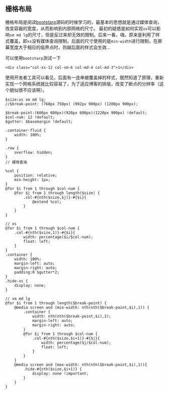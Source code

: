 ## 栅格布局
栅格布局是阅读[bootstarp](http://www.bootcss.com/)源码的时候学习的，最基本的思想就是通过媒体查询，改变容器的宽度，从而影响到内部网格的尺寸。
最初的疑惑是如何实现`xs`可以影响`sm md lg`的尺寸，但是反过来却无效的限制。后来一看，嗨，原来是利用了样式覆盖，即`xs`没有媒体查询限制，后面的尺寸使用的是`min-width`进行限制，在屏幕宽度大于相应的临界点时，则越后面的样式会生效...

可以使用`bootstarp`测试一下
```
<div class="col-xs-12 col-sm-6 col-md-4 col-md-3">1</div>
```
使用开发者工具可以看见，后面有一连串被覆盖掉的样式，既然知道了原理，重新实现一个网格系统就比较容易了，为了适应博客的排版，改变了断点的分辨率（这个貌似很不应该啊）。

```
$size:xs sm md lg;
//$break-point: (768px 750px) (992px 900px) (1200px 900px);

$break-point:(600px 600px)(920px 600px)(1220px 900px) !default;
$col-num: 12 !default;
$gutter: $basemargin !default;

.container-fluid {
	width: 100%;
}

.row {
	overflow: hidden;
}
// 媒体查询

%col {
	position: relative;
	min-height: 1px;
}
@for $i from 1 through $col-num {
	@for $j from 1 through length($size) {
		.col-#{nth($size,$j)}-#{$i}{
			@extend %col;
		}
	}
}

// xs
@for $i from 1 through $col-num {
	.col-#{nth($size,1)}-#{$i}{
		width: percentage($i/$col-num);
		float: left;
	}
}
.container {
	width: 100%;
	margin-left: auto;
	margin-right: auto;
	padding:0 $gutter*2;
}
.hide-xs {
	display: none;
}

// sm md lg
@for $i from 1 through length($break-point) {
	@media screen and (min-width: nth(nth($break-point,$i),1)) {
		.container {
			width: nth(nth($break-point,$i),2);
			margin-left: auto;
			margin-right: auto;
		}
		@for $j from 1 through $col-num {
			.col-#{nth($size,$i+1)}-#{$j}{
				width: percentage($j/$col-num);
				float: left;
			}
		}
	}
	@media screen and (max-width: nth(nth($break-point,$i),1)){
		.hide-#{nth($size,$i+1)} {
			display: none !important;
		}
	}
}
```
